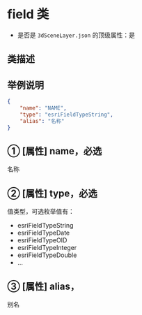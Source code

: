 # field 类

- 是否是 `3dSceneLayer.json` 的顶级属性：是

## 类描述



## 举例说明

``` JSON
{
    "name": "NAME",
    "type": "esriFieldTypeString",
    "alias": "名称"
}
```

## ① [属性] name，必选

名称

## ② [属性] type，必选

值类型，可选枚举值有：

- esriFieldTypeString
- esriFieldTypeDate
- esriFieldTypeOID
- esriFieldTypeInteger
- esriFieldTypeDouble
- ...

## ③ [属性] alias，

别名